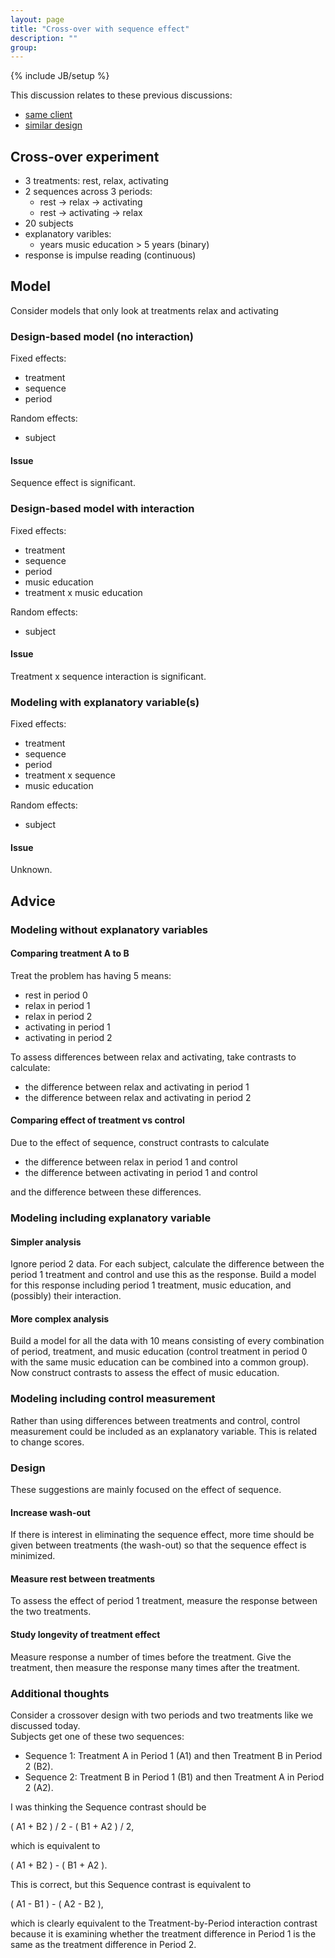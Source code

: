 ```yaml
---
layout: page
title: "Cross-over with sequence effect"
description: ""
group: 
---
```

{% include JB/setup %}

This discussion relates to these previous discussions:

  - [same client](20170809.html)
  - [similar design](20170221.html)

## Cross-over experiment

- 3 treatments: rest, relax, activating
- 2 sequences across 3 periods: 
  - rest -> relax -> activating
  - rest -> activating -> relax
- 20 subjects
- explanatory varibles:
  - years music education > 5 years (binary)
- response is impulse reading (continuous)

## Model

Consider models that only look at treatments relax and activating

### Design-based model (no interaction)

Fixed effects:

  - treatment
  - sequence
  - period


Random effects:

  - subject

#### Issue
  
Sequence effect is significant.


### Design-based model with interaction

Fixed effects:

  - treatment
  - sequence
  - period
  - music education
  - treatment x music education

Random effects:

  - subject

#### Issue
  
Treatment x sequence interaction is significant.


### Modeling with explanatory variable(s)

Fixed effects:

  - treatment
  - sequence
  - period
  - treatment x sequence
  - music education

Random effects:

  - subject

#### Issue
  
Unknown.



## Advice

### Modeling without explanatory variables

#### Comparing treatment A to B

Treat the problem has having 5 means: 

  - rest in period 0
  - relax in period 1
  - relax in period 2
  - activating in period 1
  - activating in period 2
  
To assess differences between relax and activating, 
take contrasts to calculate:

  - the difference between relax and activating in period 1 
  - the difference between relax and activating in period 2


#### Comparing effect of treatment vs control

Due to the effect of sequence, 
construct contrasts to calculate 

  - the difference between relax in period 1 and control
  - the difference between activating in period 1 and control

and the difference between these differences.

  
### Modeling including explanatory variable  

#### Simpler analysis

Ignore period 2 data. 
For each subject, 
calculate the difference between the period 1 treatment and 
control and use this as the response. 
Build a model for this response including period 1 treatment,
music education, and (possibly) their interaction. 

#### More complex analysis

Build a model for all the data with 10 means consisting of every combination
of period, treatment, and music education 
(control treatment in period 0 with the same music education can be combined
into a common group).
Now construct contrasts to assess the effect of music education.

### Modeling including control measurement

Rather than using differences between treatments and control, 
control measurement could be included as an explanatory variable.
This is related to change scores. 
  
### Design

These suggestions are mainly focused on the effect of sequence. 

#### Increase wash-out

If there is interest in eliminating the sequence effect, 
more time should be given between treatments (the wash-out) so that the 
sequence effect is minimized.

#### Measure rest between treatments

To assess the effect of period 1 treatment, 
measure the response between the two treatments.

#### Study longevity of treatment effect

Measure response a number of times before the treatment.
Give the treatment, then measure the response many times after the treatment.


### Additional thoughts

Consider a crossover design with two periods and two treatments like we 
discussed today.  
Subjects get one of these two sequences:

  - Sequence 1: Treatment A in Period 1 (A1) and then Treatment B in Period 2 (B2).
  - Sequence 2: Treatment B in Period 1 (B1) and then Treatment A in Period 2 (A2).

I was thinking the Sequence contrast should be

( A1 + B2 ) / 2  - ( B1 + A2 ) / 2,

which is equivalent to

( A1 + B2 )  - ( B1 + A2 ).

This is correct, but 
this Sequence contrast is equivalent to

( A1 - B1 ) - ( A2 - B2 ),

which is clearly equivalent to the Treatment-by-Period interaction contrast 
because it is examining whether the treatment difference in Period 1 is the 
same as the treatment difference in Period 2.